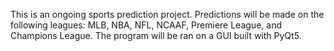 This is an ongoing sports prediction project. Predictions will be made on the following leagues: MLB, NBA, NFL, NCAAF, Premiere League, and Champions League. The program will be ran on a GUI built with PyQt5.
